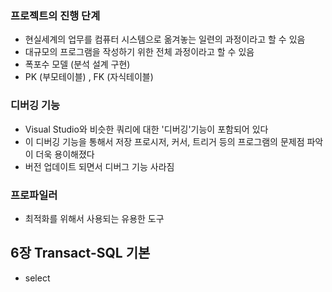 ### 프로젝트의 진행 단계
- 현실세계의 업무를 컴퓨터 시스템으로 옮겨놓는 일련의 과정이라고 할 수 있음
- 대규모의 프로그램을 작성하기 위한 전체 과정이라고 할 수 있음
- 폭포수 모델 (분석 설계 구현)
- PK (부모테이블) , FK (자식테이블)

### 디버깅 기능
- Visual Studio와 비슷한 쿼리에 대한 '디버깅'기능이 포함되어 있다
- 이 디버깅 기능을 통해서 저장 프로시저, 커서, 트리거 등의 프로그램의 문제점 파악이 더욱 용이해졌다
- 버전 업데이트 되면서 디버그 기능 사라짐

### 프로파일러
- 최적화를 위해서 사용되는 유용한 도구

## 6장 Transact-SQL 기본
- select
